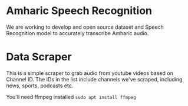 # Amharic Speech Recognition
We are working to develop and open source dataset and Speech Recognition model to accurately transcribe Amharic audio.


# Data Scraper

This is a simple scraper to grab audio from youtube videos based on Channel ID. The IDs in the list include channels we've scraped, including news, sports, podcasts etc.

You'll need ffmpeg installed
` sudo apt install ffmpeg `
